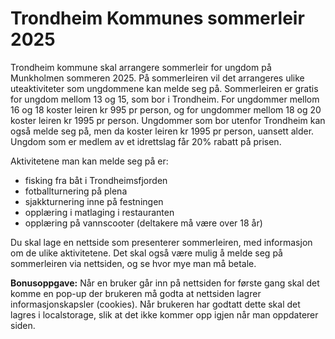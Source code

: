 # Trondheim Kommunes sommerleir 2025

Trondheim kommune skal arrangere sommerleir for ungdom på Munkholmen sommeren 2025. På sommerleiren vil det arrangeres ulike uteaktiviteter som ungdommene kan melde seg på. Sommerleiren er gratis for ungdom mellom 13 og 15, som bor i Trondheim. For ungdommer mellom 16 og 18 koster leiren kr 995 pr person, og for ungdommer mellom 18 og 20 koster leiren kr 1995 pr person. Ungdommer som bor utenfor Trondheim kan også melde seg på, men da koster leiren kr 1995 pr person, uansett alder. Ungdom som er medlem av et idrettslag får 20% rabatt på prisen.

Aktivitetene man kan melde seg på er:
- fisking fra båt i Trondheimsfjorden
- fotballturnering på plena
- sjakkturnering inne på festningen
- opplæring i matlaging i restauranten
- opplæring på vannscooter (deltakere må være over 18 år)

Du skal lage en nettside som presenterer sommerleiren, med informasjon om de ulike aktivitetene. Det skal også være mulig å melde seg på sommerleiren via nettsiden, og se hvor mye man må betale.

**Bonusoppgave:** Når en bruker går inn på nettsiden for første gang skal det komme en pop-up der brukeren må godta at nettsiden lagrer informasjonskapsler (cookies). Når brukeren har godtatt dette skal det lagres i localstorage, slik at det ikke kommer opp igjen når man oppdaterer siden.

